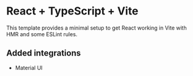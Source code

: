 # React + TypeScript + Vite

This template provides a minimal setup to get React working in Vite with HMR and some ESLint rules.

## Added integrations

- Material UI
